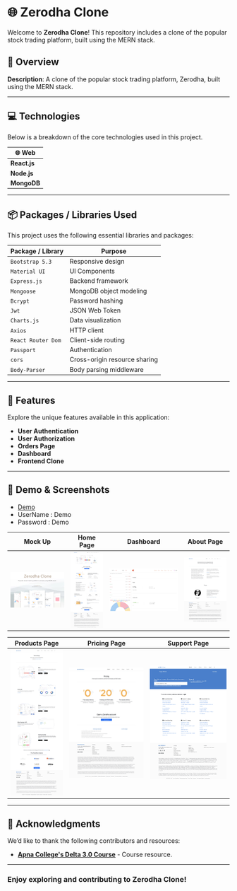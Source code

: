 # 🌐 Zerodha Clone

Welcome to **Zerodha Clone**! This repository includes a clone of the popular stock trading platform, built using the MERN stack.

## 🌟 Overview

**Description**: A clone of the popular stock trading platform, Zerodha, built using the MERN stack.

---

## 💻 Technologies

Below is a breakdown of the core technologies used in this project.

| 🌐 Web       |
| ------------ |
| **React.js** |
| **Node.js**  |
| **MongoDB**  |

---

## 📦 Packages / Libraries Used

This project uses the following essential libraries and packages:

| Package / Library  | Purpose                       |
| ------------------ | ----------------------------- |
| `Bootstrap 5.3`    | Responsive design             |
| `Material UI`      | UI Components                 |
| `Express.js`       | Backend framework             |
| `Mongoose`         | MongoDB object modeling       |
| `Bcrypt`           | Password hashing              |
| `Jwt`              | JSON Web Token                |
| `Charts.js`        | Data visualization            |
| `Axios`            | HTTP client                   |
| `React Router Dom` | Client-side routing           |
| `Passport`         | Authentication                |
| `cors`             | Cross-origin resource sharing |
| `Body-Parser`      | Body parsing middleware       |

---
## 🎯 Features

Explore the unique features available in this application:

- **User Authentication**
- **User Authorization**
- **Orders Page**
- **Dashboard**
- **Frontend Clone**

---

## 🔗 Demo & Screenshots

- [Demo](https://zerodha-clone-frontend.vercel.app)
- UserName : Demo
- Password : Demo

| Mock Up                            | Home Page                             | Dashboard                              | About Page                         |
| ---------------------------------- | ------------------------------------- | -------------------------------------- | ---------------------------------- |
| ![Mockup](./Screenshot/mockup.png) | ![Mockup](./Screenshot/Homepage.jpeg) | ![Mockup](./Screenshot/Dashboard.jpeg) | ![Mockup](./Screenshot/About.jpeg) |

| Products Page                        | Pricing Page                         | Support Page                         |
| ------------------------------------ | ------------------------------------ | ------------------------------------ |
| ![Mockup](./Screenshot/Product.jpeg) | ![Mockup](./Screenshot/Pricing.jpeg) | ![Mockup](./Screenshot/Support.jpeg) |

---

## 🙏 Acknowledgments

We’d like to thank the following contributors and resources:

- **[Apna College's Delta 3.0 Course](https://www.apnacollege.in/)** - Course resource.

---

### Enjoy exploring and contributing to Zerodha Clone!

